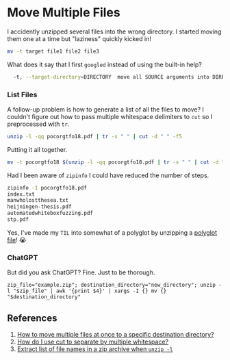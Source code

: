 # Move Multiple Files

I accidently unzipped several files into the wrong directory. I started moving them one at a time but "laziness" quickly kicked in!

```bash
mv -t target file1 file2 file3
```

What does it say that I first `googled` instead of using the built-in help?

```bash
  -t, --target-directory=DIRECTORY  move all SOURCE arguments into DIRECTORY
```

### List Files

A follow-up problem is how to generate a list of all the files to move? I couldn't figure out how to pass multiple whitespace delimiters to `cut` so I preprocessed with `tr`.

```bash
unzip -l -qq pocorgtfo18.pdf | tr -s " " | cut -d " " -f5
```

Putting it all together.

```bash
mv -t pocorgtfo18 $(unzip -l -qq pocorgtfo18.pdf | tr -s " " | cut -d " " -f5 | xargs)
```

Had I been aware of `zipinfo` I could have reduced the number of steps.

```bash
zipinfo -1 pocorgtfo18.pdf
index.txt
manwholostthesea.txt
heijningen-thesis.pdf
automatedwhiteboxfuzzing.pdf
stp.pdf
```

Yes, I've made my `TIL` into somewhat of a polyglot by unzipping a [polyglot file](https://github.com/angea/pocorgtfo/blob/master/releases/pocorgtfo18.pdf)! 😭

### ChatGPT

But did you ask ChatGPT? Fine. Just to be thorough.

```console
zip_file="example.zip"; destination_directory="new_directory"; unzip -l "$zip_file" | awk '{print $4}' | xargs -I {} mv {} "$destination_directory"
```

## References

1. [How to move multiple files at once to a specific destination directory?](https://askubuntu.com/a/217067)
1. [How do I use cut to separate by multiple whitespace?](https://unix.stackexchange.com/a/340069)
1. [Extract list of file names in a zip archive when `unzip -l`](https://stackoverflow.com/a/13619930)
